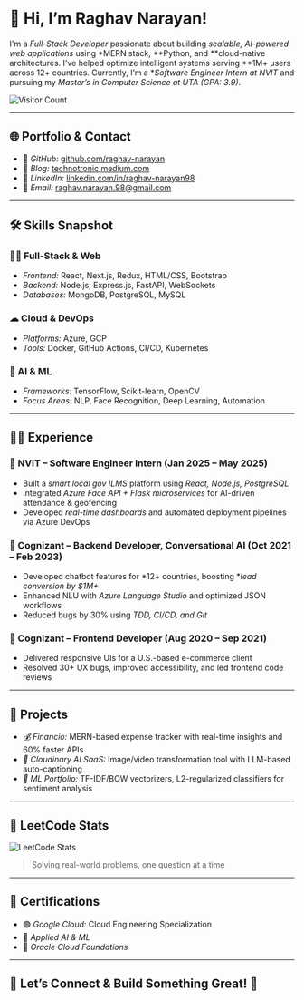 # 👋 Hi, I’m Raghav Narayan!

I'm a *Full-Stack Developer* passionate about building *scalable, AI-powered web applications* using *MERN stack, **Python, and **cloud-native architectures. I’ve helped optimize intelligent systems serving **1M+ users across 12+ countries. Currently, I’m a **Software Engineer Intern at NVIT* and pursuing my *Master’s in Computer Science at UTA (GPA: 3.9)*.

![Visitor Count](https://komarev.com/ghpvc/?username=raghav-narayan&style=flat-square&color=blue)

---

## 🌐 Portfolio & Contact  

- 🔗 *GitHub:* [github.com/raghav-narayan](https://github.com/raghav-narayan)  
- 📝 *Blog:* [technotronic.medium.com](https://technotronic.medium.com/)  
- 💼 *LinkedIn:* [linkedin.com/in/raghav-narayan98](https://www.linkedin.com/in/raghav-narayan98)  
- 📩 *Email:* [raghav.narayan.98@gmail.com](mailto:raghav.narayan.98@gmail.com)  

---

## 🛠 Skills Snapshot  

### 🧑‍💻 Full-Stack & Web  
- *Frontend:* React, Next.js, Redux, HTML/CSS, Bootstrap  
- *Backend:* Node.js, Express.js, FastAPI, WebSockets  
- *Databases:* MongoDB, PostgreSQL, MySQL  

### ☁ Cloud & DevOps  
- *Platforms:* Azure, GCP  
- *Tools:* Docker, GitHub Actions, CI/CD, Kubernetes  

### 🧠 AI & ML  
- *Frameworks:* TensorFlow, Scikit-learn, OpenCV  
- *Focus Areas:* NLP, Face Recognition, Deep Learning, Automation  

---

## 👨‍💼 Experience  

### 🚀 NVIT – Software Engineer Intern (Jan 2025 – May 2025)  
- Built a *smart local gov ILMS* platform using *React, Node.js, PostgreSQL*
- Integrated *Azure Face API + Flask microservices* for AI-driven attendance & geofencing  
- Developed *real-time dashboards* and automated deployment pipelines via Azure DevOps  

### 🤖 Cognizant – Backend Developer, Conversational AI (Oct 2021 – Feb 2023)  
- Developed chatbot features for *12+ countries, boosting **lead conversion by $1M+*  
- Enhanced NLU with *Azure Language Studio* and optimized JSON workflows  
- Reduced bugs by 30% using *TDD, CI/CD, and Git*  

### 🎨 Cognizant – Frontend Developer (Aug 2020 – Sep 2021)  
- Delivered responsive UIs for a U.S.-based e-commerce client  
- Resolved 30+ UX bugs, improved accessibility, and led frontend code reviews  

---

## 🧩 Projects  

- *💰 Financio:* MERN-based expense tracker with real-time insights and 60% faster APIs  
- *📸 Cloudinary AI SaaS:* Image/video transformation tool with LLM-based auto-captioning  
- *🧠 ML Portfolio:* TF-IDF/BOW vectorizers, L2-regularized classifiers for sentiment analysis  

---

## 🧠 LeetCode Stats  

![LeetCode Stats](https://leetcard.jacoblin.cool/Raghav_Narayan?theme=dark&font=Source+Code+Pro&ext=heatmap)  
> Solving real-world problems, one question at a time  

---

## 📜 Certifications  

- 🟢 *Google Cloud:* Cloud Engineering Specialization  
- 🧠 *Applied AI & ML*  
- 🧪 *Oracle Cloud Foundations*  

---

## 🤝 Let’s Connect & Build Something Great! 🚀
